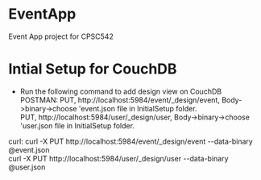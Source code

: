 # EventApp
Event App project for CPSC542

# Intial Setup for CouchDB
- Run the following command to add design view on CouchDB <br>
POSTMAN: 
    PUT, http://localhost:5984/event/_design/event, Body->binary->choose 'event.json file in InitialSetup folder. <br>
    PUT, http://localhost:5984/user/_design/user, Body->binary->choose 'user.json file in InitialSetup folder. <br>

curl: 
    curl -X PUT http://localhost:5984/event/_design/event --data-binary @event.json <br>
    curl -X PUT http://localhost:5984/user/_design/user --data-binary @user.json <br>
